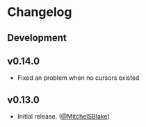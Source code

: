 # Changelog

## Development

## v0.14.0

* Fixed an problem when no cursors existed

## v0.13.0

* Initial release. ([@MitchelSBlake])

[@MitchelSBlake]: https://github.com/MitchelSBlake
